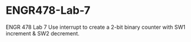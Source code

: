 # ENGR478-Lab-7
ENGR 478 Lab 7 
Use interrupt to create a 2-bit binary counter with SW1 increment & SW2 decrement.
